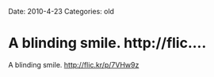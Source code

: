 Date: 2010-4-23
Categories: old

# A blinding smile. http://flic....

A blinding smile. <a href="http://flic.kr/p/7VHw9z" rel="nofollow">http://flic.kr/p/7VHw9z</a>
